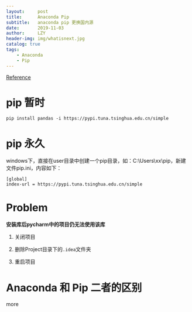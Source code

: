 ```yaml
---
layout:     post
title:      Anaconda Pip
subtitle:   anaconda pip 更换国内源
date:       2019-11-03
author:     LZY
header-img: img/whatisnext.jpg
catalog: true
tags:
    - Anaconda
    - Pip
---
```


[Reference](https://blog.csdn.net/qq_35860352/article/details/80207483)

# pip 暂时

`pip install pandas -i https://pypi.tuna.tsinghua.edu.cn/simple`

# pip 永久

windows下，直接在user目录中创建一个pip目录，如：C:\Users\xx\pip，新建文件pip.ini，内容如下：

```
[global]  
index-url = https://pypi.tuna.tsinghua.edu.cn/simple
```

# Problem

**安装库后pycharm中的项目仍无法使用该库**

1. 关闭项目

2. 删除Project目录下的`.idea`文件夹

3. 重启项目



# Anaconda 和 Pip 二者的区别

more